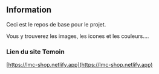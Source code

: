 ## Information

Ceci est le repos de base pour le projet.


Vous y trouverez les images, les icones et les couleurs....

### Lien du site Temoin

[https://lmc-shop.netlify.app](https://lmc-shop.netlify.app)






<div>
                        <!-- <h3>jupe volante</h3> -->
                    </div>
                    <!-- <p class="p ">3500/unité</p>
                    <p class="p">1500/a parti de 5 unités</p>
                    <div class="box-end">
                        <div class="box-end1">
                            <h3 class="h3">Acheter</h3>

                        </div>
                        <div class="box-end2">
                            <p class="p">+</p> -->

                        </div>

                    </div>